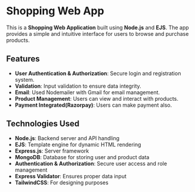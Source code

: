 # Shopping Web App

This is a **Shopping Web Application** built using **Node.js** and **EJS**. The app provides a simple and intuitive interface for users to browse and purchase products.

## Features

- **User Authentication & Authorization**: Secure login and registration system.
- **Validation**: Input validation to ensure data integrity.
- **Email**: Used Nodemailer with Gmail for email management.
- **Product Management**: Users can view and interact with products.
- **Payment Integrated(Razorpay)**: Users can make payment also.

## Technologies Used

- **Node.js**: Backend server and API handling
- **EJS**: Template engine for dynamic HTML rendering
- **Express.js**: Server framework
- **MongoDB**: Database for storing user and product data
- **Authentication & Authorization**: Secure user access and role management
- **Express Validator**: Ensures proper data input
- **TailwindCSS**: For designing purposes 

